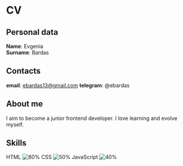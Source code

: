# CV
## Personal data
**Name**: Evgenia  
**Surname**: Bardas

## Contacts
**email**: ebardas13@gmail.com
**telegram**: @ebardas

## About me
I aim to become a junior frontend developer. I love learning and evolve myself. 

## Skills
HTML ![80%](https://progress-bar.dev/90)
CSS  ![50%](https://progress-bar.dev/50)
JavaScript ![40%](https://progress-bar.dev/40)

  

